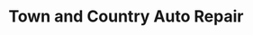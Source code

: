 ---
title: "Town and Country Auto Repair"
url: /dayton/town-and-country-auto-repair/
shop: car repair
---